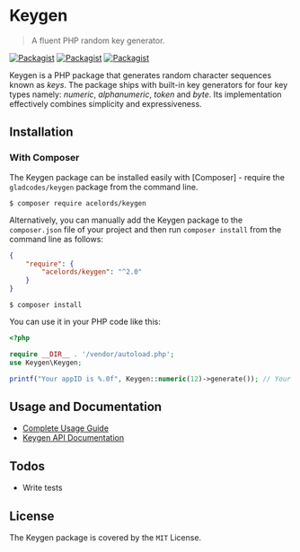 # Keygen
> A fluent PHP random key generator.

[![Packagist](https://img.shields.io/packagist/v/acelords/keygen.svg)](https://packagist.org/packages/acelords/keygen) [![Packagist](https://img.shields.io/packagist/dt/acelords/keygen.svg)](https://packagist.org/packages/acelords/keygen) [![Packagist](https://img.shields.io/packagist/l/acelords/keygen.svg)]()

Keygen is a PHP package that generates random character sequences known as *keys*. The package ships with built-in key generators for four key types namely: *numeric*, *alphanumeric*, *token* and *byte*. Its implementation effectively combines simplicity and expressiveness.

## Installation

### With Composer
The Keygen package can be installed easily with [Composer] - require the `gladcodes/keygen` package from the command line.

```shell
$ composer require acelords/keygen
```

Alternatively, you can manually add the Keygen package to the `composer.json` file of your project and then run `composer install` from the command line as follows:

```json
{
    "require": {
        "acelords/keygen": "^2.0"
    }
}
```

```shell
$ composer install
```

You can use it in your PHP code like this:

```php
<?php

require __DIR__ . '/vendor/autoload.php';
use Keygen\Keygen;

printf("Your appID is %.0f", Keygen::numeric(12)->generate()); // Your appID is 878234290135
```

## Usage and Documentation
- [Complete Usage Guide]
- [Keygen API Documentation]

## Todos
- Write tests

## License
The Keygen package is covered by the `MIT` License.

[Complete Usage Guide]: <https://github.com/gladchinda/keygen-php/wiki/Usage>
[Keygen API Documentation]: <https://github.com/gladchinda/keygen-php/wiki/Documentation>
